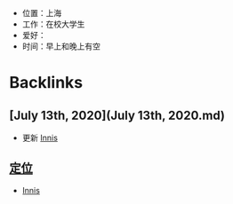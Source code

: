 - 位置：上海
- 工作：在校大学生
- 爱好：
- 时间：早上和晚上有空

# Backlinks
## [July 13th, 2020](July 13th, 2020.md)
- 更新 [Innis](Innis.md)

## [定位](定位.md)
- [Innis](Innis.md)

